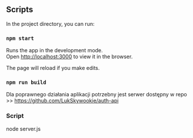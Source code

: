 ## Scripts

In the project directory, you can run:

### `npm start`

Runs the app in the development mode.<br />
Open [http://localhost:3000](http://localhost:3000) to view it in the browser.

The page will reload if you make edits.<br />

### `npm run build`

Dla poprawnego działania aplikacji potrzebny jest serwer dostępny w repo >> https://github.com/LukSkywookie/auth-api

### Script

node server.js
